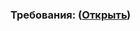 ### Требования: ([Открыть](https://github.com/vanosss/AudioscrobblerLastFm/blob/master/Documents/Requirements/Requirements%20Document.md))
